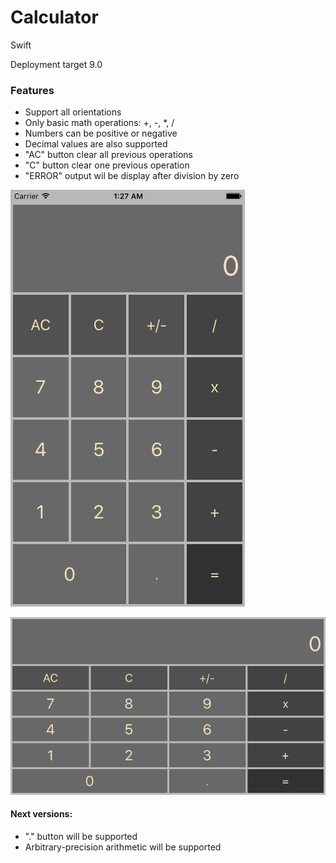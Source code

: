 # Calculator

Swift 

Deployment target 9.0

### Features
* Support all orientations
* Only basic math operations: +, -, *, /
* Numbers can be positive or negative
* Decimal values are also supported
* "AC" button clear all previous operations
* "C" button clear one previous operation
* "ERROR" output wil be display after division by zero 

![](https://raw.githubusercontent.com/Yanet-ta/CalculatorSwift/master/Resources/Screen1.png)

![](https://raw.githubusercontent.com/Yanet-ta/CalculatorSwift/master/Resources/Screen2.png)

#### Next versions:
* "." button will be supported
* Arbitrary-precision arithmetic will be supported

